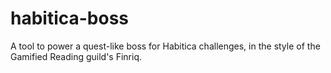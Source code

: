 # habitica-boss
 A tool to power a quest-like boss for Habitica challenges, in the style of the Gamified Reading guild's Finriq.
